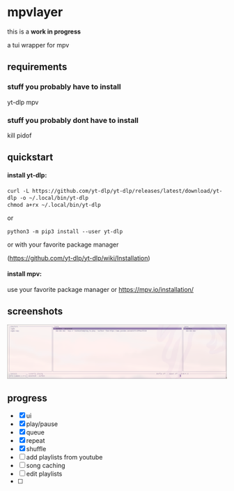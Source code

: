 # mpvlayer

this is a **work in progress**

a tui wrapper for mpv

## requirements
### stuff you probably have to install
yt-dlp
mpv

### stuff you probably dont have to install
kill
pidof

## quickstart
#### install yt-dlp:
```
curl -L https://github.com/yt-dlp/yt-dlp/releases/latest/download/yt-dlp -o ~/.local/bin/yt-dlp
chmod a+rx ~/.local/bin/yt-dlp
```
or
```
python3 -m pip3 install --user yt-dlp
```
or with your favorite package manager

(https://github.com/yt-dlp/yt-dlp/wiki/Installation)

#### install mpv:
use your favorite package manager
or
https://mpv.io/installation/

## screenshots
![ui](assets/ui.png)

## progress
- [x] ui
- [x] play/pause
- [x] queue
- [x] repeat
- [x] shuffle
- [ ] add playlists from youtube
- [ ] song caching
- [ ] edit playlists
- [ ] 